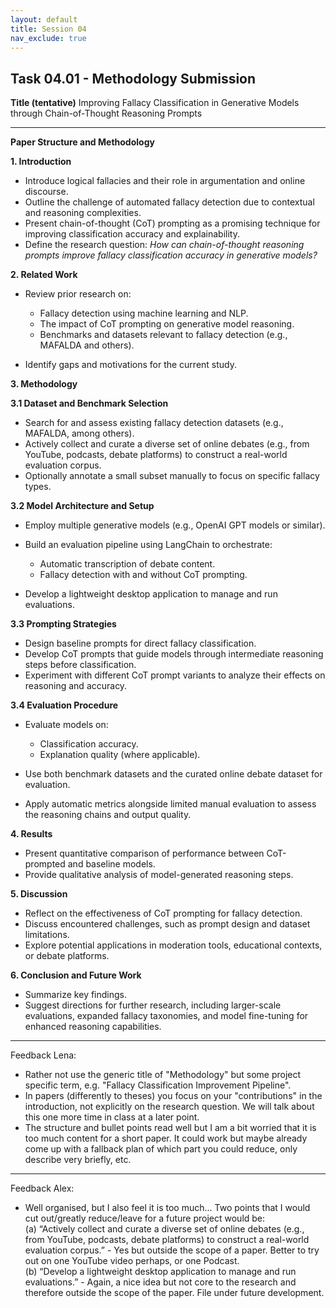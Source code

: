 ```yaml
---
layout: default
title: Session 04
nav_exclude: true
---
```


## Task 04.01 - Methodology Submission

**Title (tentative)**
Improving Fallacy Classification in Generative Models through Chain-of-Thought Reasoning Prompts

---

**Paper Structure and Methodology**

**1. Introduction**

* Introduce logical fallacies and their role in argumentation and online discourse.
* Outline the challenge of automated fallacy detection due to contextual and reasoning complexities.
* Present chain-of-thought (CoT) prompting as a promising technique for improving classification accuracy and explainability.
* Define the research question: *How can chain-of-thought reasoning prompts improve fallacy classification accuracy in generative models?*

**2. Related Work**

* Review prior research on:
  
     * Fallacy detection using machine learning and NLP.
     * The impact of CoT prompting on generative model reasoning.
     * Benchmarks and datasets relevant to fallacy detection (e.g., MAFALDA and others).

* Identify gaps and motivations for the current study.

**3. Methodology**

**3.1 Dataset and Benchmark Selection**

* Search for and assess existing fallacy detection datasets (e.g., MAFALDA, among others).
* Actively collect and curate a diverse set of online debates (e.g., from YouTube, podcasts, debate platforms) to construct a real-world evaluation corpus.
* Optionally annotate a small subset manually to focus on specific fallacy types.

**3.2 Model Architecture and Setup**

* Employ multiple generative models (e.g., OpenAI GPT models or similar).

* Build an evaluation pipeline using LangChain to orchestrate:
  
     * Automatic transcription of debate content.
     * Fallacy detection with and without CoT prompting.

* Develop a lightweight desktop application to manage and run evaluations.

**3.3 Prompting Strategies**

* Design baseline prompts for direct fallacy classification.
* Develop CoT prompts that guide models through intermediate reasoning steps before classification.
* Experiment with different CoT prompt variants to analyze their effects on reasoning and accuracy.

**3.4 Evaluation Procedure**

* Evaluate models on:
  
     * Classification accuracy.
     * Explanation quality (where applicable).

* Use both benchmark datasets and the curated online debate dataset for evaluation.

* Apply automatic metrics alongside limited manual evaluation to assess the reasoning chains and output quality.

**4. Results**

* Present quantitative comparison of performance between CoT-prompted and baseline models.
* Provide qualitative analysis of model-generated reasoning steps.

**5. Discussion**

* Reflect on the effectiveness of CoT prompting for fallacy detection.
* Discuss encountered challenges, such as prompt design and dataset limitations.
* Explore potential applications in moderation tools, educational contexts, or debate platforms.

**6. Conclusion and Future Work**

* Summarize key findings.
* Suggest directions for further research, including larger-scale evaluations, expanded fallacy taxonomies, and model fine-tuning for enhanced reasoning capabilities.


   
---
Feedback Lena:
* Rather not use the generic title of "Methodology" but some project specific term, e.g. "Fallacy Classification Improvement Pipeline".
* In papers (differently to theses) you focus on your "contributions" in the introduction, not explicitly on the research question. We will talk about this one more time in class at a later point.
* The structure and bullet points read well but I am a bit worried that it is too much content for a short paper. It could work but maybe already come up with a fallback plan of which part you could reduce, only describe very briefly, etc.


---
Feedback Alex:
- Well organised, but I also feel it is too much... Two points that I would cut out/greatly reduce/leave for a future project would be:  
  (a) “Actively collect and curate a diverse set of online debates (e.g., from YouTube, podcasts, debate platforms) to construct a real-world evaluation corpus.” - Yes but outside the scope of a paper. Better to try out on one YouTube video perhaps, or one Podcast.  
  (b) “Develop a lightweight desktop application to manage and run evaluations.” - Again, a nice idea but not core to the research and therefore outside the scope of the paper. File under future development.  
